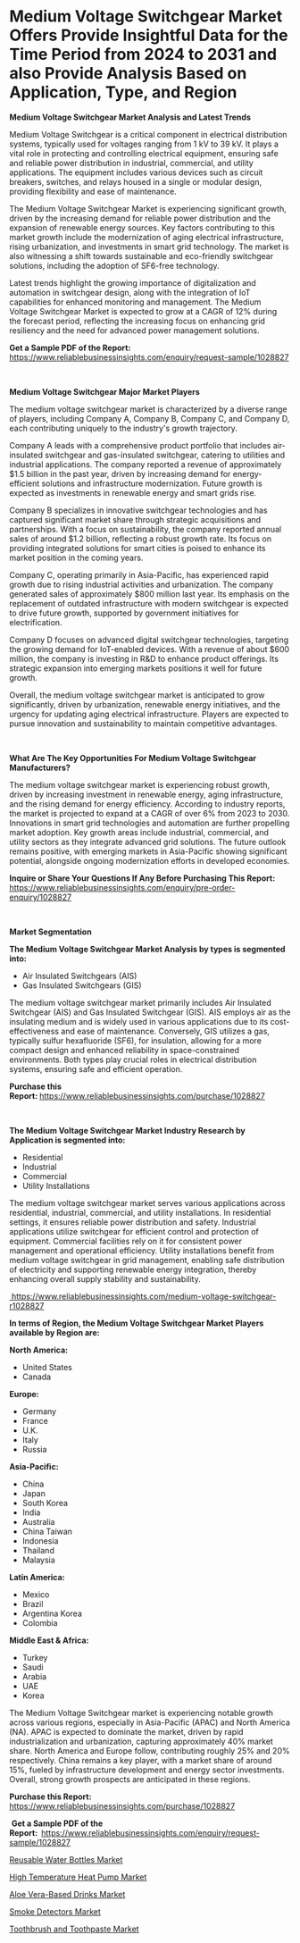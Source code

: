 <p><h1>Medium Voltage Switchgear Market Offers Provide Insightful Data for the Time Period from 2024 to 2031 and also Provide Analysis Based on Application, Type, and Region</h1></p><p><strong>Medium Voltage Switchgear Market Analysis and Latest Trends</strong></p>
<p><p>Medium Voltage Switchgear is a critical component in electrical distribution systems, typically used for voltages ranging from 1 kV to 39 kV. It plays a vital role in protecting and controlling electrical equipment, ensuring safe and reliable power distribution in industrial, commercial, and utility applications. The equipment includes various devices such as circuit breakers, switches, and relays housed in a single or modular design, providing flexibility and ease of maintenance.</p><p>The Medium Voltage Switchgear Market is experiencing significant growth, driven by the increasing demand for reliable power distribution and the expansion of renewable energy sources. Key factors contributing to this market growth include the modernization of aging electrical infrastructure, rising urbanization, and investments in smart grid technology. The market is also witnessing a shift towards sustainable and eco-friendly switchgear solutions, including the adoption of SF6-free technology.</p><p>Latest trends highlight the growing importance of digitalization and automation in switchgear design, along with the integration of IoT capabilities for enhanced monitoring and management. The Medium Voltage Switchgear Market is expected to grow at a CAGR of 12% during the forecast period, reflecting the increasing focus on enhancing grid resiliency and the need for advanced power management solutions.</p></p>
<p><strong>Get a Sample PDF of the Report:&nbsp;</strong> <a href="https://www.reliablebusinessinsights.com/enquiry/request-sample/1028827">https://www.reliablebusinessinsights.com/enquiry/request-sample/1028827</a></p>
<p>&nbsp;</p>
<p><strong>Medium Voltage Switchgear Major Market Players</strong></p>
<p><p>The medium voltage switchgear market is characterized by a diverse range of players, including Company A, Company B, Company C, and Company D, each contributing uniquely to the industry's growth trajectory. </p><p>Company A leads with a comprehensive product portfolio that includes air-insulated switchgear and gas-insulated switchgear, catering to utilities and industrial applications. The company reported a revenue of approximately $1.5 billion in the past year, driven by increasing demand for energy-efficient solutions and infrastructure modernization. Future growth is expected as investments in renewable energy and smart grids rise.</p><p>Company B specializes in innovative switchgear technologies and has captured significant market share through strategic acquisitions and partnerships. With a focus on sustainability, the company reported annual sales of around $1.2 billion, reflecting a robust growth rate. Its focus on providing integrated solutions for smart cities is poised to enhance its market position in the coming years.</p><p>Company C, operating primarily in Asia-Pacific, has experienced rapid growth due to rising industrial activities and urbanization. The company generated sales of approximately $800 million last year. Its emphasis on the replacement of outdated infrastructure with modern switchgear is expected to drive future growth, supported by government initiatives for electrification.</p><p>Company D focuses on advanced digital switchgear technologies, targeting the growing demand for IoT-enabled devices. With a revenue of about $600 million, the company is investing in R&D to enhance product offerings. Its strategic expansion into emerging markets positions it well for future growth.</p><p>Overall, the medium voltage switchgear market is anticipated to grow significantly, driven by urbanization, renewable energy initiatives, and the urgency for updating aging electrical infrastructure. Players are expected to pursue innovation and sustainability to maintain competitive advantages.</p></p>
<p>&nbsp;</p>
<p><strong>What Are The Key Opportunities For Medium Voltage Switchgear Manufacturers?</strong></p>
<p><p>The medium voltage switchgear market is experiencing robust growth, driven by increasing investment in renewable energy, aging infrastructure, and the rising demand for energy efficiency. According to industry reports, the market is projected to expand at a CAGR of over 6% from 2023 to 2030. Innovations in smart grid technologies and automation are further propelling market adoption. Key growth areas include industrial, commercial, and utility sectors as they integrate advanced grid solutions. The future outlook remains positive, with emerging markets in Asia-Pacific showing significant potential, alongside ongoing modernization efforts in developed economies.</p></p>
<p><strong>Inquire or Share Your Questions If Any Before Purchasing This Report:</strong> <a href="https://www.reliablebusinessinsights.com/enquiry/pre-order-enquiry/1028827">https://www.reliablebusinessinsights.com/enquiry/pre-order-enquiry/1028827</a></p>
<p>&nbsp;</p>
<p><strong>Market Segmentation</strong></p>
<p><strong>The Medium Voltage Switchgear Market Analysis by types is segmented into:</strong></p>
<p><ul><li>Air Insulated Switchgears (AIS)</li><li>Gas Insulated Switchgears (GIS)</li></ul></p>
<p><p>The medium voltage switchgear market primarily includes Air Insulated Switchgear (AIS) and Gas Insulated Switchgear (GIS). AIS employs air as the insulating medium and is widely used in various applications due to its cost-effectiveness and ease of maintenance. Conversely, GIS utilizes a gas, typically sulfur hexafluoride (SF6), for insulation, allowing for a more compact design and enhanced reliability in space-constrained environments. Both types play crucial roles in electrical distribution systems, ensuring safe and efficient operation.</p></p>
<p><strong>Purchase this Report:&nbsp;</strong><a href="https://www.reliablebusinessinsights.com/purchase/1028827">https://www.reliablebusinessinsights.com/purchase/1028827</a></p>
<p>&nbsp;</p>
<p><strong>The Medium Voltage Switchgear Market Industry Research by Application is segmented into:</strong></p>
<p><ul><li>Residential</li><li>Industrial</li><li>Commercial</li><li>Utility Installations</li></ul></p>
<p><p>The medium voltage switchgear market serves various applications across residential, industrial, commercial, and utility installations. In residential settings, it ensures reliable power distribution and safety. Industrial applications utilize switchgear for efficient control and protection of equipment. Commercial facilities rely on it for consistent power management and operational efficiency. Utility installations benefit from medium voltage switchgear in grid management, enabling safe distribution of electricity and supporting renewable energy integration, thereby enhancing overall supply stability and sustainability.</p></p>
<p><a href="https://www.reliablebusinessinsights.com/medium-voltage-switchgear-r1028827">&nbsp;https://www.reliablebusinessinsights.com/medium-voltage-switchgear-r1028827</a></p>
<p><strong>In terms of Region, the Medium Voltage Switchgear Market Players available by Region are:</strong></p>
<p>
    <p> <strong> North America: </strong>
        <ul>
            <li>United States</li>
            <li>Canada</li>
        </ul>
        </p> 
    <p> <strong> Europe: </strong>
        <ul>
            <li>Germany</li>
            <li>France</li>
            <li>U.K.</li>
            <li>Italy</li>
            <li>Russia</li>
        </ul>
        </p> 
    <p> <strong> Asia-Pacific: </strong>
        <ul>
            <li>China</li>
            <li>Japan</li>
            <li>South Korea</li>
            <li>India</li>
            <li>Australia</li>
            <li>China Taiwan</li>
            <li>Indonesia</li>
            <li>Thailand</li>
            <li>Malaysia</li>
        </ul>
        </p> 
    <p> <strong> Latin America: </strong>
        <ul>
            <li>Mexico</li>
            <li>Brazil</li>
            <li>Argentina Korea</li>
            <li>Colombia</li>
        </ul>
        </p> 
    <p> <strong> Middle East & Africa: </strong>
        <ul>
            <li>Turkey</li>
            <li>Saudi</li>
            <li>Arabia</li>
            <li>UAE</li>
            <li>Korea</li>
        </ul>
    </p>
    </p>
<p><p>The Medium Voltage Switchgear market is experiencing notable growth across various regions, especially in Asia-Pacific (APAC) and North America (NA). APAC is expected to dominate the market, driven by rapid industrialization and urbanization, capturing approximately 40% market share. North America and Europe follow, contributing roughly 25% and 20% respectively. China remains a key player, with a market share of around 15%, fueled by infrastructure development and energy sector investments. Overall, strong growth prospects are anticipated in these regions.</p></p>
<p><strong>Purchase this Report: </strong><a href="https://www.reliablebusinessinsights.com/purchase/1028827">https://www.reliablebusinessinsights.com/purchase/1028827</a></p>
<p>&nbsp;<strong>Get a Sample PDF of the Report:&nbsp;&nbsp;</strong><a href="https://www.reliablebusinessinsights.com/enquiry/request-sample/1028827">https://www.reliablebusinessinsights.com/enquiry/request-sample/1028827</a></p>
<p><strong></strong></p>
<p><p><a href="https://www.linkedin.com/pulse/reusable-water-bottles-market-global-regional-analysis-2024-ygz3e?trackingId=h0myG%2FXUR0CJ6f87vjWqEA%3D%3D">Reusable Water Bottles Market</a></p><p><a href="https://www.linkedin.com/pulse/high-temperature-heat-pump-industry-forecast-market-shifts-rad7e?trackingId=%2FIYle4pNS4Kkiyq6GWAwJg%3D%3D">High Temperature Heat Pump Market</a></p><p><a href="https://issuu.com/reportprime-2/docs/aloe-vera-based-drinks-market-size-_3376390ea5679f">Aloe Vera-Based Drinks Market</a></p><p><a href="https://github.com/bmorecock/Market-Research-Report-List-5/blob/main/smoke-detectors-market.md">Smoke Detectors Market</a></p><p><a href="https://www.linkedin.com/pulse/toothbrush-toothpaste-market-indicators-size-regional-breakdown-hqjve?trackingId=%2FQ3ImbFvTj26fd1Qvvfu0Q%3D%3D">Toothbrush and Toothpaste Market</a></p></p>
